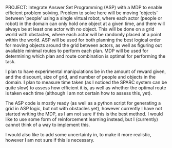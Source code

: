 PROJECT:
Integrate Answer Set Programming (ASP) with a MDP to enable efficient problem solving. Problem to solve here will be moving 'objects' between 'people' using a single virtual robot, where each actor (people or robot) in the domain can only hold one object at a given time, and there will always be at least one actor with no object. This will be done on a grid world with obstacles, where each actor will be randomly placed at a point within the world.
ASP will be used for both planning the best logical order for moving objects around the grid between actors, as well as figuring out available minimal routes to perform each plan.
MDP will be used for determining which plan and route combination is optimal for performing the task.

I plan to have experimental manipulations be in the amount of reward given, and the discount, size of grid, and number of people and objects in the domain. I plan to measure time taken (as I noticed the SPARC system can be quite slow) to assess how efficient it is, as well as whether the optimal route is taken each time (although I am not certain how to assess this, yet).

The ASP code is mostly ready (as well as a python script for generating a grid in ASP logic, but not with obstacles yet), however currently I have not started writing the MDP, as I am not sure if this is the best method. I would like to use some form of reinforcement learning instead, but I (currently) cannot think of a way to implement this.

I would also like to add some uncertainty in, to make it more realistic, however I am not sure if this is necessary.

